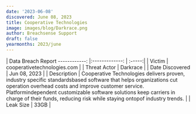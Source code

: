 ```yaml
---
date: '2023-06-08'
discovered: June 08, 2023
title: Cooperative Technologies
image: images/blog/Darkrace.png
author: Breachsense Support
draft: false
yearmonths: 2023/june
---
```



| Data Breach Report
------------:     |:-------------:    | :-----:|
| Victim      | cooperativetechnologies.com      | 
| Threat Actor      | Darkrace      | 
| Date Discovered      | Jun 08, 2023      | 
| Description      | Cooperative Technologies delivers proven, industry specific standardsbased software that helps organizations cut operation overhead costs and improve customer service. Platformindependent customizable software solutions keep carriers in charge of their funds, reducing risk while staying ontopof industry trends.      | 
| Leak Size      | 33GB      | 

